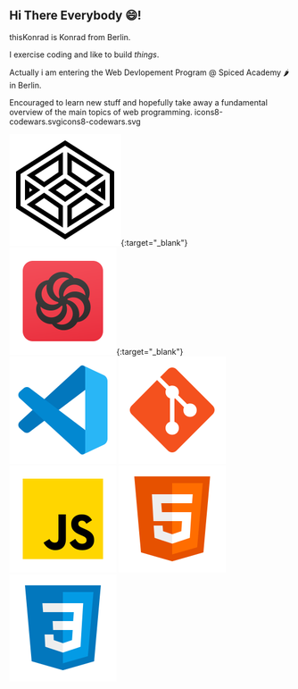 ## Hi There Everybody 😄!

thisKonrad is Konrad from Berlin.

I exercise coding and like to build *things*.

Actually i am entering the 
Web Devlopement Program 
@ Spiced Academy 🌶️ in Berlin.

Encouraged to learn new stuff 
and hopefully take away a
fundamental overview of the
main topics of web programming.
icons8-codewars.svgicons8-codewars.svg


[<img src="./icons8-codepen.svg">](https://codepen.io/Konrad-Wittich){:target="_blank"}  [<img src="icons8-codewars.svg">](https://www.codewars.com/users/thisKonrad){:target="_blank"} 
![icon-vs-code](./icons8-vs-code.svg)  ![icon-git](./icons8-git.svg)  ![jS-icon](./icons8-002javascript.svg)  	![jS-icon](./icons8-002html.svg) 	![jS-icon](./icons8-002css.svg)


